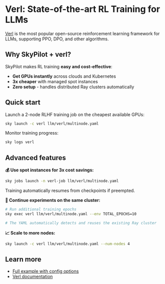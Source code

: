 # Verl: State-of-the-art RL Training for LLMs

[Verl](https://github.com/volcengine/verl) is the most popular open-source reinforcement learning framework for LLMs, supporting PPO, DPO, and other algorithms.

## Why SkyPilot + verl?

SkyPilot makes RL training **easy and cost-effective**:
- **Get GPUs instantly** across clouds and Kubernetes
- **3x cheaper** with managed spot instances
- **Zero setup** - handles distributed Ray clusters automatically

## Quick start

Launch a 2-node RLHF training job on the cheapest available GPUs:
```bash
sky launch -c verl llm/verl/multinode.yaml
```

Monitor training progress:
```bash
sky logs verl
```

## Advanced features

**💰 Use spot instances for 3x cost savings:**
```bash
sky jobs launch -n verl-job llm/verl/multinode.yaml
```
Training automatically resumes from checkpoints if preempted.

**🚀 Continue experiments on the same cluster:**
```bash
# Run additional training epochs
sky exec verl llm/verl/multinode.yaml --env TOTAL_EPOCHS=10

# The YAML automatically detects and reuses the existing Ray cluster
```

**📈 Scale to more nodes:**
```bash
sky launch -c verl llm/verl/multinode.yaml --num-nodes 4
```

## Learn more

- [Full example with config options](https://github.com/skypilot-org/skypilot/tree/master/llm/verl)
- [Verl documentation](https://verl.readthedocs.io/)